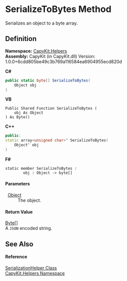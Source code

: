 # SerializeToBytes Method


Serializes an object to a byte array.



## Definition
**Namespace:** <a href="N_CapyKit_Helpers">CapyKit.Helpers</a>  
**Assembly:** CapyKit (in CapyKit.dll) Version: 1.0.0+6cdd805be49c3b769a116584ea6904955ecd820d

**C#**
``` C#
public static byte[] SerializeToBytes(
	Object obj
)
```
**VB**
``` VB
Public Shared Function SerializeToBytes ( 
	obj As Object
) As Byte()
```
**C++**
``` C++
public:
static array<unsigned char>^ SerializeToBytes(
	Object^ obj
)
```
**F#**
``` F#
static member SerializeToBytes : 
        obj : Object -> byte[] 
```



#### Parameters
<dl><dt>  <a href="https://learn.microsoft.com/dotnet/api/system.object" target="_blank" rel="noopener noreferrer">Object</a></dt><dd>The object.</dd></dl>

#### Return Value
<a href="https://learn.microsoft.com/dotnet/api/system.byte" target="_blank" rel="noopener noreferrer">Byte</a>[]  
A `JSON` encoded string.

## See Also


#### Reference
<a href="T_CapyKit_Helpers_SerializationHelper">SerializationHelper Class</a>  
<a href="N_CapyKit_Helpers">CapyKit.Helpers Namespace</a>  
